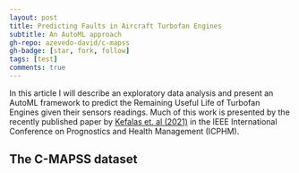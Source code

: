 ```yaml
---
layout: post
title: Predicting Faults in Aircraft Turbofan Engines
subtitle: An AutoML approach
gh-repo: azevedo-david/c-mapss
gh-badge: [star, fork, follow]
tags: [test]
comments: true
---
```


In this article I will describe an exploratory data analysis and present an AutoML framework to predict the Remaining Useful
Life of Turbofan Engines given their sensors readings. Much of this work is presented by the recently published paper by
[Kefalas et. al (2021)](https://ieeexplore.ieee.org/document/9486549) in the IEEE International Conference on Prognostics and Health Management (ICPHM).

## The C-MAPSS dataset

